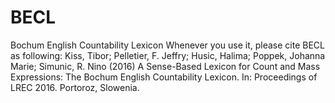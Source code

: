 # BECL
 Bochum English Countability Lexicon
Whenever you use it, please cite BECL as following:
Kiss, Tibor; Pelletier, F. Jeffry; Husic, Halima; Poppek, Johanna Marie; Simunic, R. Nino (2016) A Sense-Based Lexicon for Count and Mass Expressions: The Bochum English Countability Lexicon. In: Proceedings of LREC 2016. Portoroz, Slowenia.
